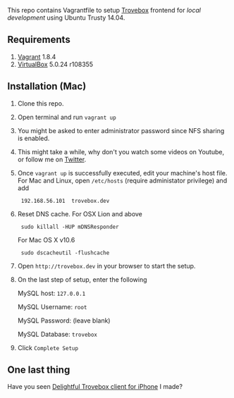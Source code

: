 This repo contains Vagrantfile to setup [Trovebox](https://github.com/photo/frontend) frontend for *local development* using Ubuntu Trusty 14.04.

Requirements
--

1. [Vagrant](http://www.vagrantup.com/downloads.html) 1.8.4
2. [VirtualBox](https://www.virtualbox.org/wiki/Downloads) 5.0.24 r108355

Installation (Mac)
--

1. Clone this repo.
2. Open terminal and run `vagrant up`
3. You might be asked to enter administrator password since NFS sharing is enabled.
4. This might take a while, why don't you watch some videos on Youtube, or follow me on [Twitter](http://twitter.com/nicnocquee).
4. Once `vagrant up` is successfully executed, edit your machine's host file. For Mac and Linux, open `/etc/hosts` (require administator privilege) and add

		192.168.56.101  trovebox.dev
5. Reset DNS cache. For OSX Lion and above

		sudo killall -HUP mDNSResponder
	For Mac OS X v10.6

		sudo dscacheutil -flushcache
6.  Open `http://trovebox.dev` in your browser to start the setup.
7.  On the last step of setup, enter the following

	MySQL host: `127.0.0.1`

	MySQL Username: `root`

	MySQL Password: (leave blank)

	MySQL Database: `trovebox`
8.  Click `Complete Setup`

One last thing
--

Have you seen [Delightful Trovebox client for iPhone](http://www.getdelightfulapp.com) I made?
